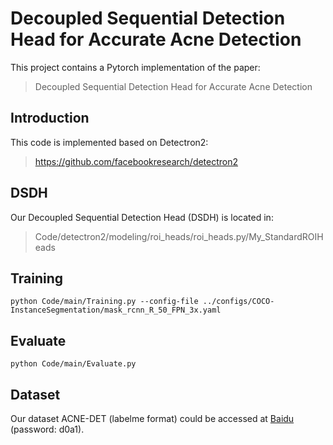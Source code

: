 # Decoupled Sequential Detection Head for Accurate Acne Detection

This project contains a Pytorch implementation of the paper:
> Decoupled Sequential Detection Head for Accurate Acne Detection

## Introduction
This code is implemented based on Detectron2:
> https://github.com/facebookresearch/detectron2

## DSDH
Our Decoupled Sequential Detection Head (DSDH) is located in:
> Code/detectron2/modeling/roi_heads/roi_heads.py/My_StandardROIHeads

## Training
```shell
python Code/main/Training.py --config-file ../configs/COCO-InstanceSegmentation/mask_rcnn_R_50_FPN_3x.yaml
```

## Evaluate
```shell
python Code/main/Evaluate.py
```

## Dataset
Our dataset ACNE-DET (labelme format) could be accessed at [Baidu](https://pan.baidu.com/s/1Do8CQ6rsH1aNghYV49T6BA) (password: d0a1).